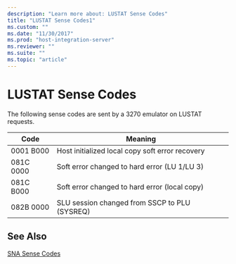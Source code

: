 ```yaml
---
description: "Learn more about: LUSTAT Sense Codes"
title: "LUSTAT Sense Codes1"
ms.custom: ""
ms.date: "11/30/2017"
ms.prod: "host-integration-server"
ms.reviewer: ""
ms.suite: ""
ms.topic: "article"
---
```

# LUSTAT Sense Codes
The following sense codes are sent by a 3270 emulator on LUSTAT requests.  
  
|Code|Meaning|  
|----------|-------------|  
|0001 B000|Host initialized local copy soft error recovery|  
|081C 0000|Soft error changed to hard error (LU 1/LU 3)|  
|081C B000|Soft error changed to hard error (local copy)|  
|082B 0000|SLU session changed from SSCP to PLU (SYSREQ)|  
  
## See Also  
 [SNA Sense Codes](../core/sna-sense-codes1.md)
